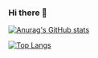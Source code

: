 ### Hi there 👋

[![Anurag's GitHub stats](https://github-readme-stats.vercel.app/api?username=ReaganS94&show_icons=true&theme=midnight-purple)](https://github.com/anuraghazra/github-readme-stats)

[![Top Langs](https://github-readme-stats.vercel.app/api/top-langs/?username=ReaganS94)](https://github.com/anuraghazra/github-readme-stats)
